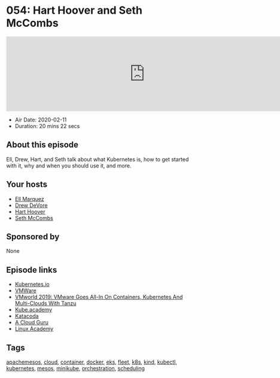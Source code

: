 # 054: Hart Hoover and Seth McCombs

<iframe src="https://player.fireside.fm/v2/WTrMvATU+TrpZxCEO?theme=dark" width="740" height="200" frameborder="0" scrolling="no"></iframe>

* Air Date: 2020-02-11
* Duration: 20 mins 22 secs

## About this episode

Ell, Drew, Hart, and Seth talk about what Kubernetes is, how to get started with it, why and when you should use it, and more.

## Your hosts
* [Ell Marquez](https://extras.show//hosts/ell)
* [Drew DeVore](https://extras.show//hosts/drewdevore)
* [Hart Hoover](https://extras.show//guests/hhoover)
* [Seth McCombs](https://extras.show//guests/sethmccombs)

## Sponsored by

None



## Episode links

  * [Kubernetes.io](https://kubernetes.io/ "Kubernetes.io")
  * [VMWare](https://www.vmware.com/ "VMWare")
  * [VMworld 2019: VMware Goes All-In On Containers, Kubernetes And Multi-Clouds With Tanzu](https://www.forbes.com/sites/jeanbaptiste/2019/08/27/vmworld-2019-vmware-goes-all-in-on-containers-kubernetes-and-multicloud-with-tanzu/#7b83b2d91156 "VMworld 2019: VMware Goes All-In On Containers, Kubernetes And Multi-Clouds With Tanzu")
  * [Kube.academy](https://kube.academy/ "Kube.academy")
  * [Katacoda](https://www.katacoda.com/ "Katacoda")
  * [A Cloud Guru](https://acloud.guru/ "A Cloud Guru")
  * [Linux Academy](https://linuxacademy.com/ "Linux Academy")



## Tags

[apachemesos](https://extras.show//tags/apachemesos), [cloud](https://extras.show//tags/cloud), [container](https://extras.show//tags/container), [docker](https://extras.show//tags/docker), [eks](https://extras.show//tags/eks), [fleet](https://extras.show//tags/fleet), [k8s](https://extras.show//tags/k8s), [kind](https://extras.show//tags/kind), [kubectl](https://extras.show//tags/kubectl), [kubernetes](https://extras.show//tags/kubernetes), [mesos](https://extras.show//tags/mesos), [minikube](https://extras.show//tags/minikube), [orchestration](https://extras.show//tags/orchestration), [scheduling](https://extras.show//tags/scheduling)